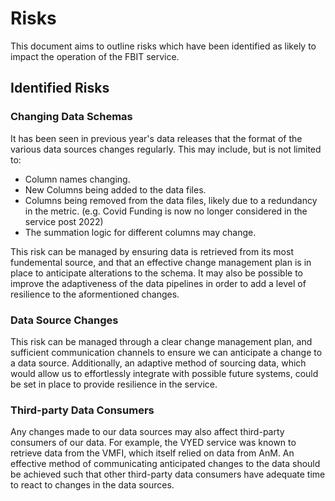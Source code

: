 # Risks

This document aims to outline risks which have been identified as likely to impact the operation of the FBIT service.

## Identified Risks

### Changing Data Schemas

It has been seen in previous year's data releases that the format of the various data sources changes regularly. This may include, but is not limited to:
* Column names changing.
* New Columns being added to the data files.
* Columns being removed from the data files, likely due to a redundancy in the metric. (e.g. Covid Funding is now no longer considered in the service post 2022)
* The summation logic for different columns may change. 

This risk can be managed by ensuring data is retrieved from its most fundemental source, and that an effective change management plan is in place to anticipate alterations to the schema. It may also be possible to improve the adaptiveness of the data pipelines in order to add a level of resilience to the aformentioned changes.

### Data Source Changes


This risk can be managed through a clear change management plan, and sufficient communication channels to ensure we can anticipate a change to a data source. Additionally, an adaptive method of sourcing data, which would allow us to effortlessly integrate with possible future systems, could be set in place to provide resilience in the service.

### Third-party Data Consumers

Any changes made to our data sources may also affect third-party consumers of our data. For example, the VYED service was known to retrieve data from the VMFI, which itself relied on data from AnM. An effective method of communicating anticipated changes to the data should be achieved such that other third-party data consumers have adequate time to react to changes in the data sources.

